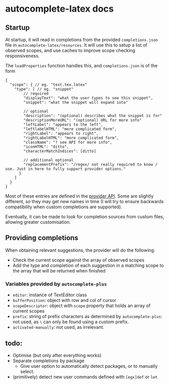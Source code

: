 # autocomplete-latex docs

## Startup
At startup, it will read in completions from the provided `completions.json` file in `autocomplete-latex/resources`. It will use this to setup a list of observed scopes, and use caches to improve scope checking responsiveness.

The `loadProperties` function handles this, and `completions.json` is of the form
```
{
  "scope": { // eg. "text.tex.latex"
    "type": [ // eg. "snippet"
        // required
        "displayText": "what the user types to see this snippet",
        "snippet": "what the snippet will expand into"

        // optional
        "description": "(optional) describes what the snippet is for"
        "descriptionMoreURL": "(optional) URL for more info"
        "leftLabel": "appears to the left",
        "leftlabelHTML": "more complicated form",
        "rightLabel": "appears to right",
        "rightLabelHTML": "more complicated form",
        "className": "? see API for more info",
        "iconHTML": "ditto",
        "characterMatchIndices": [ditto]

        // additional optional
        "replacementPrefix": "/regex/ not really required to know / use. Just in here to fully support provider options."
      }
    ]
  }
}
```
Most of these entries are defined in the [provider API](https://github.com/atom/autocomplete-plus/wiki/Provider-API#suggestions). Some are slightly different, so they may get new names in time (I will try to ensure backwards compatibility when custom completions are supported).

Eventually, it can be made to look for completion sources from custom files, allowing greater customisation.

## Providing completions
When obtaining relevant suggestions, the provider will do the following:
- Check the current scope against the array of observed scopes
- Add the type and completion of each suggestion in a matching scope to the array that will be returned when finished

### Variables provided by `autocomplete-plus`
- `editor`: instance of TextEditor class
- `bufferPosition`: object with row and col of cursor
- `scopeDescriptor`: object with `scope` property that holds an array of current scopes
- `prefix`: string of prefix characters as determined by `autocomplete-plus`: not used, as `\` can only be found using a custom prefix.
- `activated-manually`: not used, as irrelevant.


## todo:
- Optimise (but only after everything works)
- Separate completions by package
  - Give user option to automatically detect packages, or to manually select.
- (primitively) detect new user commands defined with `[egx]def` or `let`
